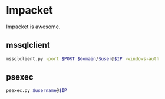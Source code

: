 # Impacket 

Impacket is awesome.


## mssqlclient

```bash
mssqlclient.py -port $PORT $domain/$user@$IP -windows-auth
```

## psexec

```bash
psexec.py $username@$IP
```

